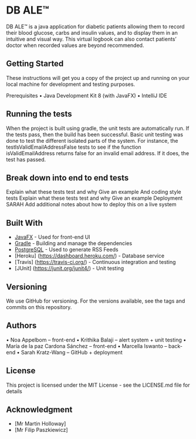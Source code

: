 # DB ALE™

DB ALE™ is a java application for diabetic patients allowing them to record their blood glucose, carbs and insulin values, and to display them in an intuitive and visual way. This virtual logbook can also contact patients’ doctor when recorded values are beyond recommended.

## Getting Started
These instructions will get you a copy of the project up and running on your local machine for development and testing purposes. 

Prerequisites
•	Java Development Kit 8 (with JavaFX)
•	IntelliJ IDE

## Running the tests 

When the project is built using gradle, the unit tests are automatically run. If the tests pass, then the build has been successful.
Basic unit testing was done to test the different isolated parts of the system. For instance, the testIsValidEmailAddressFalse tests to see if the function isValidEmailAddress returns false for an invalid email address. If it does, the test has passed.

## Break down into end to end tests

Explain what these tests test and why
Give an example
And coding style tests
Explain what these tests test and why
Give an example
Deployment SARAH
Add additional notes about how to deploy this on a live system

## Built With

* [JavaFX](https://openjfx.io/) - Used for front-end UI
* [Gradle](https://gradle.org/) - Building and manage the dependencies
* [PostgreSQL](https://www.postgresql.org/) - Used to generate RSS Feeds
* [Heroku] (https://dashboard.heroku.com/) - Database service
* [Travis] (https://travis-ci.org/) - Continuous integration and testing
* [JUnit] (https://junit.org/junit4/) - Unit testing

## Versioning

We use GitHub for versioning. For the versions available, see the tags and commits on this repository.

## Authors
•	Noa Appelbom – front-end 
•	Krithika Balaji – alert system + unit testing
•	María de la paz Cardona Sánchez – front-end
•	Marcella Iswanto – back-end
•	Sarah Kratz-Wang – GitHub + deployment

## License
This project is licensed under the MIT License - see the LICENSE.md file for details

## Acknowledgment
* [Mr Martin Holloway]
* [Mr Filip Paszkiewicz]
